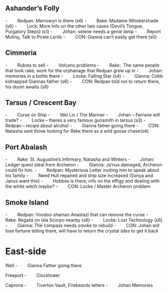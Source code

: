 
## Ashander’s Folly
-        Redpan: Merrowyn is there (s6)
-        Rake: Madame Whiskershade (s6)
-        Lock: More Info on the other two caves (Devil’s Tongue, Purgatory Steps) (s1)
-        Johan: selene needs a genie lamp
-        Report Mutiny, Talk to Pirate Lords
-        CON: Gianna can’t easily get there (s0)
## Cimmeria
-        Rubies to sell
-        Volcano problems
-        Rake:  The same people that took rake, work for the orphanage that Redpan grew up in
-        Johan: memories in a bottle there
-        Locke: Falling Star (s4)
-        Gianna: Cobb kidnapped Giannas father (s6)
-        CON: Redpan told not to return there, his doom awaits (s6)
## Tarsus / Crescent Bay
-        Curse on Ship
-        Wei Lin / The Mariner
-        Johan – Ferrane will trade?
-        Locke – theres a very famous gunsmith in tarsus (s3)
-        Redpan – recipe about alcohol
-        Gianna father going there
-        CON: Natasha sent those looking for Rake there as a wild goose chase(s4)
## Port Abalash
-        Rake: St. Augustine’s Infirmary, Natasha and Winters
-        Johan: Ledger quest steal from Archeron
-        Gianna: Ja’nus damaged, Archeron could fix him.
-        Redpan: Mysterious Letter inviting him to speak about his family
-        Need Hull repaired and ship size increased (Sonya and Janus want this)
-        Hobbes is there, info on the effigy and dealing with the white witch maybe?
-        CON: Locke / Master Archeron problem
## Smoke Island
-        Redpan: Voodoo shaman Anastazi that can remove the curse
-        Rake: Regalia on Isla Scorpo nearby (s6)
-        Locke: Lost Technology (s6)
-        Gianna: The compass needs smoke to rebuild
-        CON: Johan will lose fortune telling there, will have to return the crystal isles to get it back



# East-side

Well
-        Gianna Father going there

Freeport
-        Clocktower

Caprona
-        Tiverton Vault, Firebeards letters
-        Johan Memories